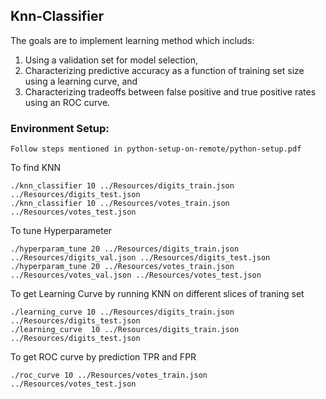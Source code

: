 ## Knn-Classifier
The goals are to implement learning method which includs:

1. Using a validation set for model selection,
2. Characterizing predictive accuracy as a function of training set size using a learning curve, and
3. Characterizing tradeoffs between false positive and true positive rates using an ROC curve.


### Environment Setup:
```
Follow steps mentioned in python-setup-on-remote/python-setup.pdf
```

To find KNN
```
./knn_classifier 10 ../Resources/digits_train.json ../Resources/digits_test.json
./knn_classifier 10 ../Resources/votes_train.json ../Resources/votes_test.json
```

To tune Hyperparameter
```
./hyperparam_tune 20 ../Resources/digits_train.json ../Resources/digits_val.json ../Resources/digits_test.json 
./hyperparam_tune 20 ../Resources/votes_train.json ../Resources/votes_val.json ../Resources/votes_test.json 
```

To get Learning Curve by running KNN on different slices of traning set
```
./learning_curve 10 ../Resources/digits_train.json ../Resources/digits_test.json 
./learning_curve  10 ../Resources/digits_train.json ../Resources/digits_test.json 
```

To get ROC curve by prediction TPR and FPR
```
./roc_curve 10 ../Resources/votes_train.json ../Resources/votes_test.json 

```
